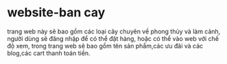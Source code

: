 # website-ban cay
trang web này sẽ bao gồm các loại cây chuyên về phong thủy và làm cảnh, người dùng sẽ đăng nhập để có thể đặt hàng, hoặc có thể vào web với chế độ xem, trong trang web sẽ bao gồm tên sản phẩm,các ưu đãi và các blog,các cart thanh toán tiền.
